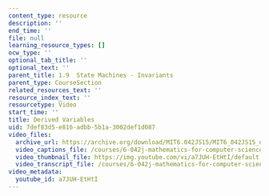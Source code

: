 ```yaml
---
content_type: resource
description: ''
end_time: ''
file: null
learning_resource_types: []
ocw_type: ''
optional_tab_title: ''
optional_text: ''
parent_title: 1.9  State Machines - Invariants
parent_type: CourseSection
related_resources_text: ''
resource_index_text: ''
resourcetype: Video
start_time: ''
title: Derived Variables
uid: 7def83d5-e816-adbb-5b1a-3002def1d087
video_files:
  archive_url: https://archive.org/download/MIT6.042JS15/MIT6_042JS15_derivedvariables_ipod.mp4
  video_captions_file: /courses/6-042j-mathematics-for-computer-science-spring-2015/b4646b72f6e95b65b06f0918dab3597e_a7JUH-EtHtI.vtt
  video_thumbnail_file: https://img.youtube.com/vi/a7JUH-EtHtI/default.jpg
  video_transcript_file: /courses/6-042j-mathematics-for-computer-science-spring-2015/7ca5218c9bcfb55dbf09b0b1d4bdec9c_a7JUH-EtHtI.pdf
video_metadata:
  youtube_id: a7JUH-EtHtI
---
```

